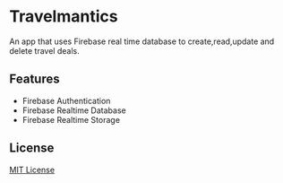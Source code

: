 # Travelmantics
An app that uses Firebase real time database to create,read,update and delete travel deals.

## Features
- Firebase Authentication
- Firebase Realtime Database
- Firebase Realtime Storage

## License
[MIT License](../LICENSE.md)
